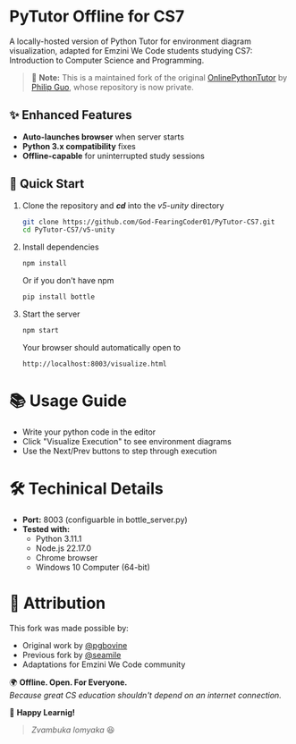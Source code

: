 # PyTutor Offline for CS7

A locally-hosted version of Python Tutor for environment diagram visualization, adapted for Emzini We Code students studying CS7: Introduction to Computer Science and Programming.  

> 📌 **Note:** This is a maintained fork of the original [OnlinePythonTutor](https://github.com/pgbovine/OnlinePythonTutor) by [Philip Guo](https://pg.ucsd.edu), whose repository is now private.

## ✨ Enhanced Features
- **Auto-launches browser** when server starts
- **Python 3.x compatibility** fixes
- **Offline-capable** for uninterrupted study sessions

## 🚀 Quick Start

1. Clone the repository and ***cd*** into the *v5-unity* directory
    ```bash
    git clone https://github.com/God-FearingCoder01/PyTutor-CS7.git
    cd PyTutor-CS7/v5-unity
    ```
2. Install dependencies
    ```bash
    npm install
    ```
    Or if you don't have npm
    ```bash
    pip install bottle
    ```
3. Start the server
    ```bash
    npm start
    ```
    Your browser should automatically open to 
    ```text
    http://localhost:8003/visualize.html
    ```

# 📚 Usage Guide

* Write your python code in the editor
* Click "Visualize Execution" to see environment diagrams
* Use the Next/Prev buttons to step through execution

# 🛠 Techinical Details

+ **Port:** 8003 (configuarble in bottle_server.py)
+ **Tested with:**  
    * Python 3.11.1
    * Node.js 22.17.0
    * Chrome browser
    * Windows 10 Computer (64-bit)

# 🙏 Attribution

This fork was made possible by:  

- Original work by [@pgbovine](https://github.com/pgbovine)
- Previous fork by [@seamile](https://github.com/seamile)
- Adaptations for Emzini We Code community


🌍 **Offline. Open. For Everyone.**  
*Because great CS education shouldn't depend on an internet connection.*  

🚀 **Happy Learnig!**
> *Zvambuka lomyaka* :laughing:    
